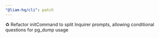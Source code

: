 ```yaml
---
"@liam-hq/cli": patch
---
```


♻️ Refactor initCommand to split Inquirer prompts, allowing conditional questions for pg_dump usage
